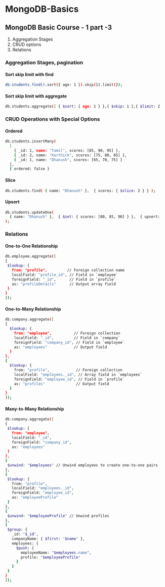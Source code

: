 # MongoDB-Basics

## MongoDB Basic Course - 1 part -3
  1. Aggregation Stages
  2. CRUD options
  3. Relations



     
### Aggregation Stages, pagination  

#### Sort skip limit with find

```bash
db.students.find().sort({ age: 1 }).skip(1).limit(2);       
```
#### Sort skip limit with aggregate

```bash
db.students.aggregate([ { $sort: { age: 1 } },{ $skip: 1 },{ $limit: 2 } ]);
```

### CRUD Operations with Special Options

#### Ordered
```bash
db.students.insertMany(
  [
    { _id: 1, name: "Tamil", scores: [85, 90, 95] },
    { _id: 2, name: "Karthick", scores: [75, 80, 85] },
    { _id: 1, name: "Dhanush", scores: [65, 70, 75] } 
  ],
  { ordered: false } 
```

#### Slice

```bash
db.students.find( { name: "Dhanush" },  { scores: { $slice: 2 } } );
```

#### Upsert

```bash
db.students.updateOne(
  { name: "Dhanush" },  { $set: { scores: [80, 85, 90] } },  { upsert: true }
);
```

### Relations
  ####  One-to-One Relationship
  
   ```bash
 db.employee.aggregate([
  {
    $lookup: {
      from: "profile",         // Foreign collection name
      localField: "profile_id", // Field in `employee`
      foreignField: "_id",      // Field in `profile`
      as: "profileDetails"      // Output array field
    }
  }
]);

  ```

####  One-to-Many Relationship
  ```bash
db.company.aggregate([
  {
    $lookup: {
      from: "employee",          // Foreign collection
      localField: "_id",         // Field in `company`
      foreignField: "company_id", // Field in `employee`
      as: "employees"            // Output field
    }
  },
  {
    $lookup: {
      from: "profile",            // Foreign collection
      localField: "employees._id", // Array field in `employees`
      foreignField: "employee_id", // Field in `profile`
      as: "profiles"              // Output field
    }
  }
]);

  ```

####  Many-to-Many Relationship

   ```bash
db.company.aggregate([
  {
    $lookup: {
      from: "employee",
      localField: "_id",
      foreignField: "company_id",
      as: "employees"
    }
  },
  {
    $unwind: "$employees" // Unwind employees to create one-to-one pairs
  },
  {
    $lookup: {
      from: "profile",
      localField: "employees._id",
      foreignField: "employee_id",
      as: "employeeProfile"
    }
  },
  {
    $unwind: "$employeeProfile" // Unwind profiles
  },
  {
    $group: {
      _id: "$_id",
      companyName: { $first: "$name" },
      employees: {
        $push: {
          employeeName: "$employees.name",
          profile: "$employeeProfile"
        }
      }
    }
  }
]);


  ```




 

